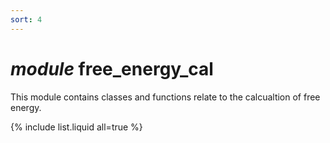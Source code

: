 ```yaml
---
sort: 4
---
```


# *module* free_energy_cal 

This module contains classes and functions relate to the calcualtion of free energy.

{% include list.liquid all=true %}
